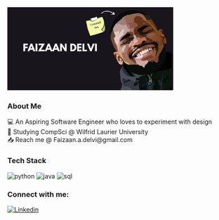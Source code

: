 <div>
  <img src="FaizaanDelvi.Banner (1).png" alt="css-in-readme" width="75%">
</div>

<h3>About Me</h3>
&#128187 An Aspiring Software Engineer who loves to experiment with design <br>
&#127979 Studying CompSci @ Wilfrid Laurier University <br>
&#128229 Reach me @ Faizaan.a.delvi@gmail.com <br>

<h3>Tech Stack</h3>
<p>
    <img alt="python" src="https://img.shields.io/badge/python-3670A0?style=for-the-badge&logo=python&logoColor=ffdd54" />
    <img alt="java" src="https://img.shields.io/badge/java-%23ED8B00.svg?style=for-the-badge&logo=openjdk&logoColor=white" />
    <img alt="sql" src="https://img.shields.io/badge/mysql-4479A1.svg?style=for-the-badge&logo=mysql&logoColor=white" />
<p>

<h3>Connect with me:</h3>
<p>
    <p><a href="https://www.linkedin.com/in/faizaan-delvi/"><img src="https://img.shields.io/badge/linkedin-%230077B5.svg?style=for-the-badge&logo=linkedin&logoColor=white" alt="Linkedin"></a></p>
</p>



    
